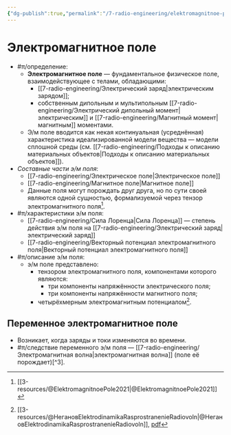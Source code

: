 ```yaml
---
{"dg-publish":true,"permalink":"/7-radio-engineering/elektromagnitnoe-pole/","title":"Электромагнитное поле","tags":["электродинамика"]}
---
```



# Электромагнитное поле

- #π/определение:
	- **Электромагнитное поле** — фундаментальное физическое поле, взаимодействующее с телами, обладающими:
		- [[7-radio-engineering/Электрический заряд\|электрическим зарядом]];
		- собственным дипольным и мультипольным [[7-radio-engineering/Электрический дипольный момент\|электрическим]] и [[7-radio-engineering/Магнитный момент\|магнитным]] моментами.
	- Э/м поле вводится как некая континуальная (усреднённая) характеристика идеализированной модели вещества — модели сплошной среды (см. [[7-radio-engineering/Подходы к описанию материальных объектов\|Подходы к описанию материальных объектов]]).
- *Составные части э/м поля*:
	- [[7-radio-engineering/Электрическое поле\|Электрическое поле]]
	- [[7-radio-engineering/Магнитное поле\|Магнитное поле]]
	- Данные поля могут порождать друг друга, но по сути своей являются одной сущностью, формализуемой через тензор электромагнитного поля[^1].
- #π/характеристики э/м поля:
	- [[7-radio-engineering/Сила Лоренца\|Сила Лоренца]] — степень действия э/м поля на [[7-radio-engineering/Электрический заряд\|электрический заряд]]
	- [[7-radio-engineering/Векторный потенциал электромагнитного поля\|Векторный потенциал электромагнитного поля]]
- #π/описание э/м поля:
	- э/м поле представлено:
		- тензором электромагнитного поля, компонентами которого являются:
			- три компоненты напряжённости электрического поля;
			- три компоненты напряжённости магнитного поля;
		- четырёхмерным электромагнитным потенциалом[^2].

## Переменное электромагнитное поле

- Возникает, когда заряды и токи изменяются во времени.
- #π/следствие переменного э/м поля — [[7-radio-engineering/Электромагнитная волна\|электромагнитная волна]] (поле её порождает)[^3].

[^1]: [[3-resources/@ElektromagnitnoePole2021\|@ElektromagnitnoePole2021]]

[^2]: [[3-resources/@НегановElektrodinamikaRasprostranenieRadiovoln\|@НегановElektrodinamikaRasprostranenieRadiovoln]], [pdf](zotero://open-pdf/library/items/XN5K97GI?page=11&annotation=3AUDHT3L)
